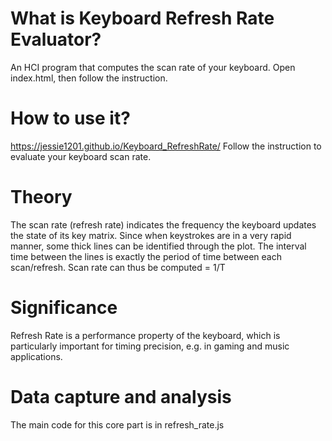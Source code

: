 # What is Keyboard Refresh Rate Evaluator?
An HCI program that computes the scan rate of your keyboard.
Open index.html, then follow the instruction.

# How to use it?
https://jessie1201.github.io/Keyboard_RefreshRate/ Follow the instruction to evaluate your keyboard scan rate.

# Theory
The scan rate (refresh rate) indicates the frequency the keyboard updates the state of its key matrix.
Since when keystrokes are in a very rapid manner, some thick lines can be identified through the plot. The interval time between the lines is exactly the period of time between each scan/refresh. Scan rate can thus be computed = 1/T

# Significance
Refresh Rate is a performance property of the keyboard, which is particularly important for timing precision, e.g. in gaming and music applications.

# Data capture and analysis
The main code for this core part is in refresh_rate.js